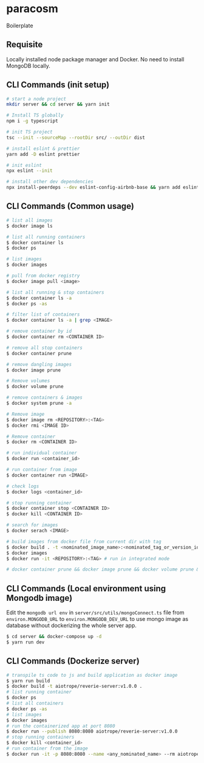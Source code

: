 # paracosm

Boilerplate

## Requisite

Locally installed node package manager and Docker. No need to install MongoDB locally.

## CLI Commands (init setup)

```bash
# start a node project
mkdir server && cd server && yarn init

# Install TS globally
npm i -g typescript

# init TS project
tsc --init --sourceMap --rootDir src/ --outDir dist

# install eslint & prettier
yarn add -D eslint prettier

# init eslint
npx eslint --init

# install other dev dependencies
npx install-peerdeps --dev eslint-config-airbnb-base && yarn add eslint-config-airbnb-typescript eslint-plugin-prettier eslint-config-prettier

```
## CLI Commands (Common usage)

```bash
# list all images
$ docker image ls

# list all running containers
$ docker container ls
$ docker ps

# list images
$ docker images

# pull from docker registry
$ docker image pull <image>

# list all running & stop containers
$ docker container ls -a
$ docker ps -as

# filter list of containers
$ docker container ls -a | grep <IMAGE>

# remove container by id
$ docker container rm <CONTAINER ID>

# remove all stop containers
$ docker container prune

# remove dangling images
$ docker image prune

# Remove volumes
$ docker volume prune

# remove containers & images
$ docker system prune -a

# Remove image
$ docker image rm <REPOSITORY>:<TAG>
$ docker rmi <IMAGE ID>

# Remove container
$ docker rm <CONTAINER ID>

# run individual container
$ docker run <container_id>

# run container from image
$ docker container run <IMAGE>

# check logs
$ docker logs <container_id>

# stop running container
$ docker container stop <CONTAINER ID>
$ docker kill <CONTAINER ID>

# search for images
$ docker serach <IMAGE>

# build images from docker file from current dir with tag
$ docker build . -t <nominated_image_name>:<nominated_tag_or_version_identifier>
$ docker images
$ docker run -it <REPOSITORY>:<TAG> # run in integrated mode

# docker container prune && docker image prune && docker volume prune && docker system prune -a

```

## CLI Commands (Local environment using Mongodb image)

Edit the `mongodb url env` in `server/src/utils/mongoConnect.ts` file from `environ.MONGODB_URL` to `environ.MONGODB_DEV_URL` to use mongo image as database without dockerizing the whole server app.

```bash
$ cd server && docker-compose up -d
$ yarn run dev
```

## CLI Commands (Dockerize server)

```bash
# transpile ts code to js and build application as docker image
$ yarn run build
$ docker build -t aiotrope/reverie-server:v1.0.0 .
# list running container
$ docker ps
# list all containers
$ docker ps -as
# list images
$ docker images
# run the containerized app at port 8080
$ docker run --publish 8080:8080 aiotrope/reverie-server:v1.0.0
# stop running containers
$ docker kill <container_id>
# run container from the image
$ docker run -it -p 8080:8080 --name <any_nominated_name> --rm aiotrope/reverie-server:v1.0.0
```
